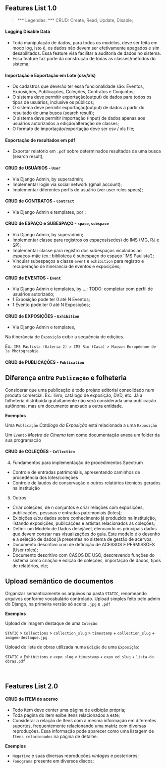 ## Features List 1.0
> *** Legendas: ***
> CRUD: Create, Read, Update, Disable;

#### Logging Disable Data
  - Toda manipulação de dados, para todos os modelos, deve ser feita em modo log, isto é, os dados não devem ser efetivamente apagados e sim desabilitados. Essa feature visa facilitar a auditoria de dados no sistema.
  - Essa feature faz parte da construção de todas as classes/métodos do sistema;

#### Importação e Exportação em Lote (csv/xls)
  - Os cadastros que deverão ter essa funcionalidade são: Eventos, Exposições, Publicações, Coleções, Contratos e Conjuntos;
  - O sistema deve permitir exportação(output) de dados para todos os tipos de usuários, inclusive os públicos;
  - O sistema deve permitir exportação(output) de dados a partir do resultado de uma busca (search result);
  - O sistema deve permitir importação (input) de dados apenas aos usuários autorizados a edição/alteração de classes;
  - O formato de importação/exportação deve ser csv / xls file;

#### Exportação de resultados em pdf
  - Exportar relatório em `.pdf` sobre determinados resultados de uma busca (search result);

#### CRUD de USUÁRIOS - `User`
  - Via Django Admin, by superadmin;
  - Implementar login via social network (gmail account);
  - Implementar diferentes perfis de usuário (ver user roles specs);

#### CRUD de CONTRATOS - `Contract`
  - Via Django Admin e templates, por ;

#### CRUD de ESPAÇO e SUBESPAÇO - `space`, `subspace`
  - Via Django Admin, by superadmin;
  - Implementar classe para registros os espaços(sedes) do IMS (MG, RJ e SP);
  - Implementar classe para registro dos subespaços viculados ao espaços-mãe (ex.: biblioteca é subespaço do espaço 'IMS Paulista');
  - Vincular subespaços a classe `event` e `exhibition` para registro e recuperação de itinerancia de eventos e exposições;

#### CRUD de EVENTOS - `Event`
  - Via Django Admin e templates, by ...; TODO: completar com perfil de usuários autorizado;
  - 1 Exposição pode ter 0 até N Eventos;
  - 1 Evento pode ter 0 até N Exposições;

#### CRUD de EXPOSIÇÕES - `Exhibition`
  - Via Django Admin e templates,

Na itinerância de `Exposição` exibir a sequência de edições.

Ex.: `IMS Paulista (Galeria 2) > IMS Rio (Casa) > Maison Européenne de la Photographie`

#### CRUD de PUBLICAÇÕES - `Publication`

## Diferença entre `Publicação` e folheteria
Considerar que uma publicação é todo projeto editorial consolidado num produto comercial. Ex.: livro, catálogo de exposição, DVD, etc. Já a folheteria distribuída gratuítamente não será considerada uma publicação autônoma, mas um documento anexado a outra entidade.

**Exemplos**

Uma `Publicação` _Catálogo da Exposição_ está relacionada a uma `Exposição`

Um `Evento` _Mostra de Cinema_ tem como documentação anexa um folder da sua programação

#### CRUD de COLEÇÕES - `Collection`


4. Fundamentos para implementação de procedimentos Spectrum
  - Controle de entradas patrimoniais, apresentando caminhos de procedência dos lotes/coleções
  - Controle de laudos de conservação e outros relatórios técnicos gerados na instituição

5. Outros
* Criar coleções, de n conjuntos e criar relações com exposições, publicações, pessoas e entradas patrimoniais (lotes);
* Exibições e/ou dados sobre conhecimento já produzido na instituição, listando exposições, publicações e artistas relacionados às coleções;
* Definir um Modelo de Dados desejável, elencando os principais dados que devem constar nas visualizações do guia. Este modelo é o desenho e a seleção de dados já presentes no sistema de gestão de acervos;
* Documento descritivo com de definição de ACESSOS E PERMISSÕES (User roles);
* Documento descritivo com CASOS DE USO, descrevendo funções do sistema como criação e edição de coleções, importação de dados, tipos de relatórios, etc;

## Upload semântico de documentos

Organizar semanticamente os arquivos na pasta `STATIC`, renomeando arquivos conforme vocabulário controlado. Upload simples feito pelo admin do Django, na primeira versão só aceita `.jpg` e `.pdf`

**Exemplos**

Upload de imagem destaque de uma `Coleção`:

`STATIC` > `Collections` > `collection_slug` > `timestamp` + `collection_slug` + `imagem-destaque.jpg`

Upload de lista de obras utilizada numa `Edição` de uma `Exposição`:

`STATIC` > `Exhibitions` > `expo_slug` > `timestamp` + `expo_ed_slug` + `lista-de-obras.pdf`

&nbsp;

## Features List 2.0

#### CRUD de ITEM do acervo
  - Todo item deve conter uma página de exibição própria;
  - Toda página do item exibe Itens relacionados a este;
  - Considerar a relação de Itens com a mesma informação em diferentes suportes, frequentemente relacionando uma matriz com diversas reproduções. Essa informação pode aparecer como uma listagem de `Itens relacionados` na página de detalhe.

**Exemplos**
- `Negativo` e suas diversas reproduções _vintages_ e posteriores;
- `Fonograma` presente em diversos discos;
